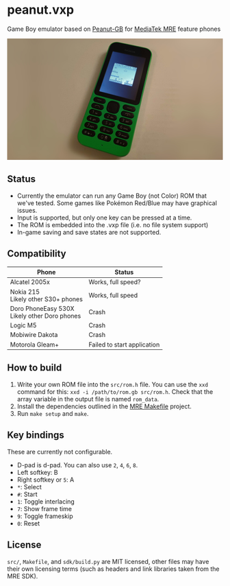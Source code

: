 # peanut.vxp
Game Boy emulator based on [Peanut-GB](https://github.com/deltabeard/Peanut-GB) for [MediaTek MRE](https://lpcwiki.miraheze.org/wiki/MAUI_Runtime_Environment) feature phones

![](img/marioland_215.jpg)

## Status
* Currently the emulator can run any Game Boy (not Color) ROM that we've tested. Some games like Pokémon Red/Blue may have graphical issues.
* Input is supported, but only one key can be pressed at a time.
* The ROM is embedded into the .vxp file (i.e. no file system support)
* In-game saving and save states are not supported.

## Compatibility
| Phone | Status |
| ----------- | ----------- |
| Alcatel 2005x | Works, full speed? |
| Nokia 215<br>Likely other S30+ phones | Works, full speed |
| Doro PhoneEasy 530X<br>Likely other Doro phones | Crash |
| Logic M5 | Crash |
| Mobiwire Dakota | Crash |
| Motorola Gleam+ | Failed to start application |

## How to build
1. Write your own ROM file into the `src/rom.h` file. You can use the `xxd` command for this: `xxd -i /path/to/rom.gb src/rom.h`. Check that the array variable in the output file is named `rom_data`.
2. Install the dependencies outlined in the [MRE Makefile](https://github.com/gtrxAC/mre-makefile#dependencies) project.
3. Run `make setup` and `make`.

## Key bindings
These are currently not configurable.
* D-pad is d-pad. You can also use `2`, `4`, `6`, `8`.
* Left softkey: B
* Right softkey or `5`: A
* `*`: Select
* `#`: Start
* `1`: Toggle interlacing
* `7`: Show frame time
* `9`: Toggle frameskip
* `0`: Reset

## License
`src/`, `Makefile`, and `sdk/build.py` are MIT licensed, other files may have their own licensing terms (such as headers and link libraries taken from the MRE SDK).